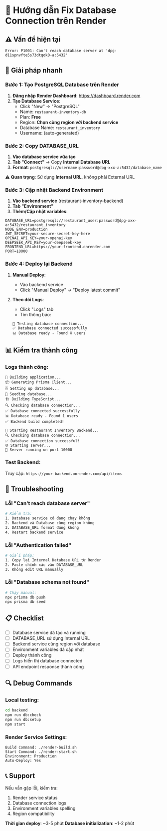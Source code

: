 # 🔧 Hướng dẫn Fix Database Connection trên Render

## ⚠️ Vấn đề hiện tại
```
Error: P1001: Can't reach database server at 'dpg-d11spnvfte5s73dtqok0-a:5432'
```

## 🎯 Giải pháp nhanh

### Bước 1: Tạo PostgreSQL Database trên Render

1. **Đăng nhập Render Dashboard**: https://dashboard.render.com
2. **Tạo Database Service**:
   - Click "New" → "PostgreSQL"
   - Name: `restaurant-inventory-db`
   - Plan: **Free**
   - Region: **Chọn cùng region với backend service**
   - Database Name: `restaurant_inventory`
   - Username: (auto-generated)

### Bước 2: Copy DATABASE_URL

1. **Vào database service vừa tạo**
2. **Tab "Connect"** → Copy **Internal Database URL**
3. **Format**: `postgresql://username:password@dpg-xxx-a:5432/database_name`

⚠️ **Quan trọng**: Sử dụng **Internal URL**, không phải External URL

### Bước 3: Cập nhật Backend Environment

1. **Vào backend service** (restaurant-inventory-backend)
2. **Tab "Environment"**
3. **Thêm/Cập nhật variables**:

```env
DATABASE_URL=postgresql://restaurant_user:password@dpg-xxx-a:5432/restaurant_inventory
NODE_ENV=production
JWT_SECRET=your-secure-secret-key-here
OPENAI_API_KEY=your-openai-key
DEEPSEEK_API_KEY=your-deepseek-key
FRONTEND_URL=https://your-frontend.onrender.com
PORT=10000
```

### Bước 4: Deploy lại Backend

1. **Manual Deploy**:
   - Vào backend service
   - Click "Manual Deploy" → "Deploy latest commit"

2. **Theo dõi Logs**:
   - Click "Logs" tab
   - Tìm thông báo:
   ```
   🔄 Testing database connection...
   ✅ Database connected successfully
   📊 Database ready - Found X users
   ```

## 📊 Kiểm tra thành công

### Logs thành công:
```
🔄 Building application...
📦 Generating Prisma Client...
🗄️ Setting up database...
🌱 Seeding database...
🏗️ Building TypeScript...
🔍 Checking database connection...
✅ Database connected successfully
📊 Database ready - Found 1 users
✅ Backend build completed!

🚀 Starting Restaurant Inventory Backend...
🔍 Checking database connection...
✅ Database connection successful!
🌐 Starting server...
🚀 Server running on port 10000
```

### Test Backend:
Truy cập: `https://your-backend.onrender.com/api/items`

## 🚨 Troubleshooting

### Lỗi "Can't reach database server"
```bash
# Kiểm tra:
1. Database service có đang chạy không
2. Backend và Database cùng region không
3. DATABASE_URL format đúng không
4. Restart backend service
```

### Lỗi "Authentication failed"
```bash
# Giải pháp:
1. Copy lại Internal Database URL từ Render
2. Paste chính xác vào DATABASE_URL
3. Không edit URL manually
```

### Lỗi "Database schema not found"
```bash
# Chạy manual:
npx prisma db push
npx prisma db seed
```

## 📋 Checklist

- [ ] Database service đã tạo và running
- [ ] DATABASE_URL sử dụng Internal URL
- [ ] Backend service cùng region với database
- [ ] Environment variables đã cập nhật
- [ ] Deploy thành công
- [ ] Logs hiển thị database connected
- [ ] API endpoint response thành công

## 🔍 Debug Commands

### Local testing:
```bash
cd backend
npm run db:check
npm run db:setup
npm start
```

### Render Service Settings:
```
Build Command: ./render-build.sh
Start Command: ./render-start.sh
Environment: Production
Auto-Deploy: Yes
```

## 📞 Support

Nếu vẫn gặp lỗi, kiểm tra:
1. Render service status
2. Database connection logs
3. Environment variables spelling
4. Region compatibility

**Thời gian deploy**: ~3-5 phút
**Database initialization**: ~1-2 phút